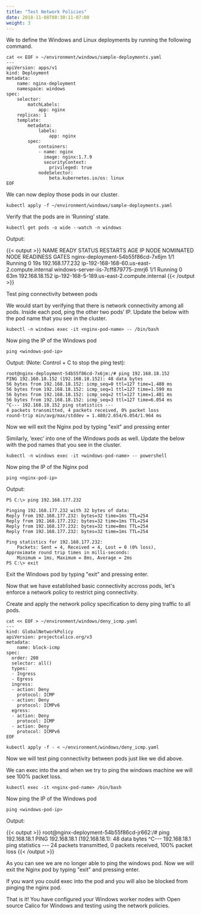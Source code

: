 ```yaml
---
title: "Test Network Policies"
date: 2018-11-08T08:30:11-07:00
weight: 3
---
```


We to define the Windows and Linux deployments by running the following command.

```
cat << EOF > ~/environment/windows/sample-deployments.yaml
---
apiVersion: apps/v1
kind: Deployment
metadata:
    name: nginx-deployment
    namespace: windows
spec:
    selector:
        matchLabels:
            app: nginx
    replicas: 1
    template:
        metadata:
            labels:
                app: nginx
        spec:
            containers:
            - name: nginx
              image: nginx:1.7.9
              securityContext:
                privileged: true
            nodeSelector:
                beta.kubernetes.io/os: linux
EOF
```

We can now deploy those pods in our cluster.

```
kubectl apply -f ~/environment/windows/sample-deployments.yaml
```

Verify that the pods are in ‘Running’ state.

```
kubectl get pods -o wide --watch -n windows
```

Output:

{{< output >}}
NAME                                  READY   STATUS    RESTARTS   AGE   IP                NODE                                           NOMINATED NODE   READINESS GATES
nginx-deployment-54b55f86cd-7x6jm     1/1     Running   0          19s   192.168.177.232   ip-192-168-168-60.us-east-2.compute.internal   <none>           <none>
windows-server-iis-7cff879775-zmrj6   1/1     Running   0          63m   192.168.18.152    ip-192-168-5-189.us-east-2.compute.internal    <none>           <none>
{{< /output >}}


Test ping connectivity between pods

We would start by verifying that there is network connectivity among all pods. Inside each pod, ping the other two pods’ IP. Update the <nginx-pod-name> below with the pod name that you see in the cluster.

```
kubectl -n windows exec -it <nginx-pod-name> -- /bin/bash
```

Now ping the IP of the Windows pod

```
ping <windows-pod-ip>
```

 Output: (Note: Control + C to stop the ping test):

```
root@nginx-deployment-54b55f86cd-7x6jm:/# ping 192.168.18.152 
PING 192.168.18.152 (192.168.18.152): 48 data bytes                                                                                                                                                                            
56 bytes from 192.168.18.152: icmp_seq=0 ttl=127 time=1.480 ms                                                                                                                                                                 
56 bytes from 192.168.18.152: icmp_seq=1 ttl=127 time=1.599 ms                                                                                                                                                                 
56 bytes from 192.168.18.152: icmp_seq=2 ttl=127 time=1.481 ms                                                                                                                                                                 
56 bytes from 192.168.18.152: icmp_seq=3 ttl=127 time=6.054 ms                                                                                                                                                                 
^C--- 192.168.18.152 ping statistics ---                                                                                                                                                                                       
4 packets transmitted, 4 packets received, 0% packet loss
round-trip min/avg/max/stddev = 1.480/2.654/6.054/1.964 ms
```

Now we will exit the Nginx pod by typing "exit" and pressing enter


Similarly, ‘exec’ into one of the Windows pods as well. Update the <windows-pod-name> below with the pod names that you see in the cluster.

```
kubectl -n windows exec -it <windows-pod-name> -- powershell
```
Now ping the IP of the Nginx pod

```
ping <nginx-pod-ip>
```

Output:

```
PS C:\> ping 192.168.177.232                                                                                                                                                                                                   
                                                                                                                                                                                                                               
Pinging 192.168.177.232 with 32 bytes of data:                                                                                                                                                                                 
Reply from 192.168.177.232: bytes=32 time=1ms TTL=254                                                                                                                                                                          
Reply from 192.168.177.232: bytes=32 time=1ms TTL=254                                                                                                                                                                          
Reply from 192.168.177.232: bytes=32 time=8ms TTL=254                                                                                                                                                                          
Reply from 192.168.177.232: bytes=32 time=1ms TTL=254                                                                                                                                                                          
                                                                                                                                                                                                                               
Ping statistics for 192.168.177.232:                                                                                                                                                                                           
    Packets: Sent = 4, Received = 4, Lost = 0 (0% loss),                                                                                                                                                                       
Approximate round trip times in milli-seconds:                                                                                                                                                                                 
    Minimum = 1ms, Maximum = 8ms, Average = 2ms                                                                                                                                                                                
PS C:\> exit                                  
```

Exit the Windows pod by typing "exit" and pressing enter.

Now that we have established basic connectivity accross pods, let's enforce a network policy to restrict ping connectivity.

Create and apply the network policy specification to deny ping traffic to all pods.

```
cat << EOF > ~/environment/windows/deny_icmp.yaml
---
kind: GlobalNetworkPolicy
apiVersion: projectcalico.org/v3
metadata:
    name: block-icmp
spec:
  order: 200
  selector: all()
  types:
  - Ingress
  - Egress
  ingress:
  - action: Deny
    protocol: ICMP
  - action: Deny
    protocol: ICMPv6
  egress:
  - action: Deny
    protocol: ICMP
  - action: Deny
    protocol: ICMPv6
EOF

kubectl apply -f - < ~/environment/windows/deny_icmp.yaml
```
Now we will test ping connectivity between pods just like we did above.

We can exec into the <nginx-pod-name> and when we try to ping the windows machine we will see 100% packet loss.

```
kubectl exec -it <nginx-pod-name> /bin/bash
```

Now ping the IP of the Windows pod

```
ping <windows-pod-ip>
```

Output:

{{< output >}}
root@nginx-deployment-54b55f86cd-jr662:/# ping 192.168.18.1
PING 192.168.18.1 (192.168.18.1): 48 data bytes
^C--- 192.168.18.1 ping statistics ---
24 packets transmitted, 0 packets received, 100% packet loss
{{< /output >}}

As you can see we are no longer able to ping the windows pod. Now we will exit the Nginx pod by typing "exit" and pressing enter.

If you want you could exec into the <windows-pod-name> pod and you will also be blocked from pinging the nginx pod.

That is it! You have configured your Windows worker nodes with Open source Calico for Windows and testing using the network policies.
